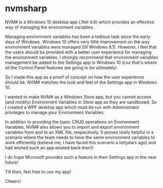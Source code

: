# nvmsharp
NVM# is a Windows 10 desktop app (.Net 4.6) which provides an effective way of managing the environment variables. 

Managing environment variables has been a tedious task since the early days of Windows. Windows 10 offers very little improvement on the way environment variables were managed (till Windows 8.1). However, I feel that the users should be provided with a better user experience for managing the environment variables. I strongly recommend that environment variables management be added to the Settings app in Windows 10 (coz that's where all the Control Panel features are going to be ultimately)

So I made this app as a proof of concept on how the user experience should be. NVM# matches the look and feel of the Settings app in Windows 10.

I wanted to make NVM# as a Windows Store app, but you cannot access (and modify) Environment Variables in Store app as they are sandboxed. So I created a WPF desktop app which must be run with Administrator privileges to manage your Environment Variables.

In addition to providing the basic CRUD operations on Environment Variables, NVM# also allows you to import and export environment variables from and to an XML file, respectively. It proves really helpful in a scenario where the team needs to have the same environment variables to work efficiently (believe me, I have faced this scenario a lot(years ago) and had wished such an app existed back then!)

I do hope Microsoft provides such a feature in their Settings app in the near future!

Till then, feel free to use my app!

Cheers!
